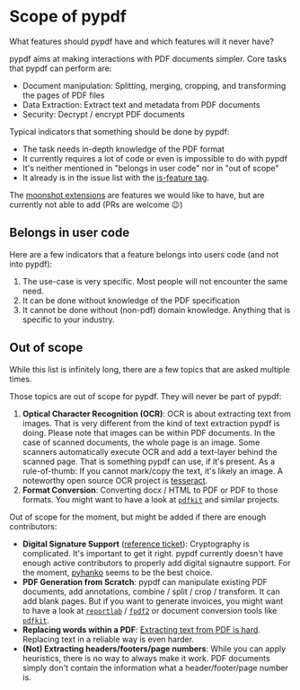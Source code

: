 # Scope of pypdf

What features should pypdf have and which features will it never have?

pypdf aims at making interactions with PDF documents simpler. Core tasks that
pypdf can perform are:

* Document manipulation: Splitting, merging, cropping, and transforming the pages of PDF files
* Data Extraction: Extract text and metadata from PDF documents
* Security: Decrypt / encrypt PDF documents

Typical indicators that something should be done by pypdf:

* The task needs in-depth knowledge of the PDF format
* It currently requires a lot of code or even is impossible to do with pypdf
* It's neither mentioned in "belongs in user code" nor in "out of scope"
* It already is in the issue list with the [is-feature tag](https://github.com/py-pdf/pypdf/labels/is-feature).

The [moonshot extensions](https://github.com/py-pdf/pypdf/discussions/1181) are
features we would like to have, but are currently not able to add (PRs are
welcome 😉)

## Belongs in user code

Here are a few indicators that a feature belongs into users code (and not into pypdf):

1. The use-case is very specific. Most people will not encounter the same need.
2. It can be done without knowledge of the PDF specification
3. It cannot be done without (non-pdf) domain knowledge. Anything that is
   specific to your industry.

## Out of scope

While this list is infinitely long, there are a few topics that are asked
multiple times.

Those topics are out of scope for pypdf. They will never be part of pypdf:

1. **Optical Character Recognition (OCR)**: OCR is about extracting text from
   images. That is very different from the kind of text extraction pypdf is
   doing. Please note that images can be within PDF documents. In the case of
   scanned documents, the whole page is an image. Some scanners automatically
   execute OCR and add a text-layer behind the scanned page. That is something
   pypdf can use, if it's present. As a rule-of-thumb: If you cannot mark/copy
   the text, it's likely an image. A noteworthy open source OCR project is
   [tesseract](https://github.com/tesseract-ocr/tesseract).
2. **Format Conversion**: Converting docx / HTML to PDF or PDF to those formats.
   You might want to have a look at [`pdfkit`](https://pypi.org/project/pdfkit/)
   and similar projects.

Out of scope for the moment, but might be added if there are enough contributors:

* **Digital Signature Support** ([reference
  ticket](https://github.com/py-pdf/pypdf/issues/302)): Cryptography is
  complicated. It's important to get it right. pypdf currently doesn't have
  enough active contributors to properly add digital signautre support. For the
  moment, [pyhanko](https://pypi.org/project/pyHanko/) seems to be the best
  choice.
* **PDF Generation from Scratch**: pypdf can manipulate existing PDF documents,
  add annotations, combine / split / crop / transform. It can add blank pages.
  But if you want to generate invoices, you might want to have a look at
  [`reportlab`](https://pypi.org/project/reportlab/) /
  [`fpdf2`](https://pypi.org/project/fpdf2/) or document conversion tools like
  [`pdfkit`](https://pypi.org/project/pdfkit/).
* **Replacing words within a PDF**: [Extracting text from PDF is hard](https://pypdf.readthedocs.io/en/stable/user/extract-text.html#why-text-extraction-is-hard).
   Replacing text in a reliable way is even harder.
* **(Not) Extracting headers/footers/page numbers**: While you can apply
  heuristics, there is no way to always make it work. PDF documents simply
  don't contain the information what a header/footer/page number is.
